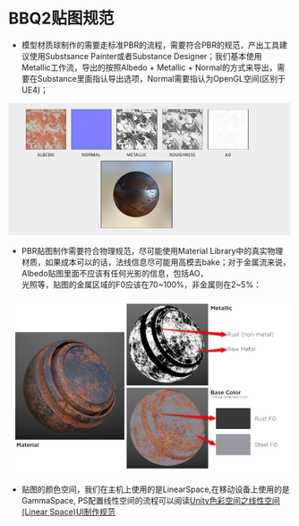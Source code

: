 # BBQ2贴图规范 
+	模型材质球制作的需要走标准PBR的流程，需要符合PBR的规范，产出工具建议使用Substsance Painter或者Substance Designer；我们基本使用Metallic工作流，导出的按照Albedo + Metallic + Normal的方式来导出，需要在Substance里面指认导出选项，Normal需要指认为OpenGL空间(区别于UE4)；

![image](Images/PBR金属流示意图.png)

+	PBR贴图制作需要符合物理规范，尽可能使用Material Library中的真实物理材质，如果成本可以的话，法线信息尽可能用高模去bake；对于金属流来说，Albedo贴图里面不应该有任何光影的信息，包括AO，  
光照等，贴图的金属区域的F0应该在70~100%，非金属则在2~5%：

![image](Images/PBR贴图.png)
+	贴图的颜色空间，我们在主机上使用的是LinearSpace,在移动设备上使用的是GammaSpace, PS配置线性空间的流程可以阅读[Unity色彩空间之线性空间(Linear Space)UI制作规范](https://apistudio.om.dianhun.cn/view/doc/17708642)

